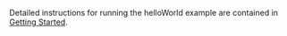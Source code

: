 Detailed instructions for running the helloWorld example
are contained in [Getting Started](../../docs/getting-started.md).

